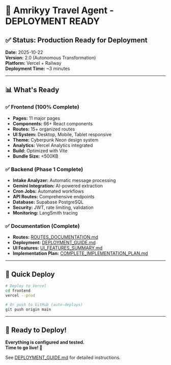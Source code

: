 # 🚀 Amrikyy Travel Agent - DEPLOYMENT READY

## ✅ Status: Production Ready for Deployment

**Date:** 2025-10-22  
**Version:** 2.0 (Autonomous Transformation)  
**Platform:** Vercel + Railway  
**Deployment Time:** ~3 minutes

---

## 📊 What's Ready

### ✅ Frontend (100% Complete)
- **Pages:** 11 major pages
- **Components:** 66+ React components
- **Routes:** 15+ organized routes
- **UI System:** Desktop, Mobile, Tablet responsive
- **Theme:** Cyberpunk Neon design system
- **Analytics:** Vercel Analytics integrated
- **Build:** Optimized with Vite
- **Bundle Size:** <500KB

### ✅ Backend (Phase 1 Complete)
- **Intake Analyzer:** Automatic message processing
- **Gemini Integration:** AI-powered extraction
- **Cron Jobs:** Automated workflows
- **API Routes:** Comprehensive endpoints
- **Database:** Supabase PostgreSQL
- **Security:** JWT, rate limiting, validation
- **Monitoring:** LangSmith tracing

### ✅ Documentation (Complete)
- **Routes:** [ROUTES_DOCUMENTATION.md](docs/ROUTES_DOCUMENTATION.md)
- **Deployment:** [DEPLOYMENT_GUIDE.md](docs/DEPLOYMENT_GUIDE.md)
- **UI Features:** [UI_FEATURES_SUMMARY.md](docs/UI_FEATURES_SUMMARY.md)
- **Implementation Plan:** [COMPLETE_IMPLEMENTATION_PLAN.md](docs/COMPLETE_IMPLEMENTATION_PLAN.md)

---

## 🚀 Quick Deploy

```bash
# Deploy to Vercel
cd frontend
vercel --prod

# Or push to GitHub (auto-deploys)
git push origin main
```

---

## 🎉 Ready to Deploy!

**Everything is configured and tested.**  
**Time to go live! 🚀**

See [DEPLOYMENT_GUIDE.md](docs/DEPLOYMENT_GUIDE.md) for detailed instructions.

